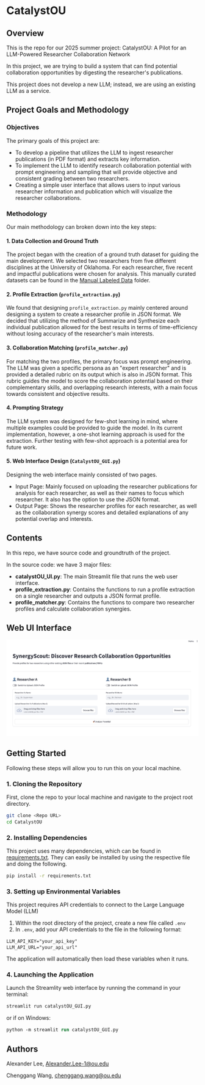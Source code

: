 # CatalystOU

## Overview
This is the repo for our 2025 summer project: CatalystOU: A Pilot for an LLM-Powered Researcher Collaboration Network

In this project, we are trying to build a system that can find potential collaboration opportunities by digesting the researcher's publications.

This project does not develop a new LLM; instead, we are using an existing LLM as a service.

## Project Goals and Methodology
### Objectives
The primary goals of this project are:
- To develop a pipeline that utilizes the LLM to ingest researcher publications (in PDF format) and extracts key information.
- To implement the LLM to identify research collaboration potential with prompt engineering and sampling that will provide objective and consistent grading between two researchers. 
- Creating a simple user interface that allows users to input various researcher information and publication which will visualize the researcher collaborations. 

### Methodology
Our main methodology can broken down into the key steps:
#### 1. Data Collection and Ground Truth
The project began with the creation of a ground truth dataset for guiding the main development. We selected two researchers from five different disciplines at the University of Oklahoma. For each researcher, five recent and impactful publications were chosen for analysis. This manually curated datasets can be found in the [Manual Labeled Data](Manual%20Labeled%20Data) folder.

#### 2. Profile Extraction (```profile_extraction.py```)
We found that designing ```profile_extraction.py``` mainly centered around designing a system to create a researcher profile in JSON format. We decided that utilizing the method of Summarize and Synthesize each individual publication allowed for the best results in terms of time-efficiency without losing accuracy of the researcher's main interests.

#### 3. Collaboration Matching (```profile_matcher.py```)
For matching the two profiles, the primary focus was prompt engineering. The LLM was given a specific persona as an "expert researcher" and is provided a detailed rubric on its output which is also in JSON format. This rubric guides the model to score the collaboration potential based on their complementary skills, and overlapping research interests, with a main focus towards consistent and objective results. 

#### 4. Prompting Strategy
The LLM system was designed for few-shot learning in mind, where multiple examples could be provided to guide the model. In its current implementation, however, a one-shot learning approach is used for the extraction. Further testing with few-shot approach is a potential area for future work. 

#### 5. Web Interface Design (```CatalystOU_GUI.py```)
Designing the web interface mainly consisted of two pages.
- Input Page: Mainly focused on uploading the researcher publications for analysis for each researcher, as well as their names to focus which researcher. It also has the option to use the JSON format. 
- Output Page: Shows the researcher profiles for each researcher, as well as the collaboration synergy scores and detailed explanations of any potential overlap and interests.

## Contents
In this repo, we have source code and groundtruth of the project.

In the source code: we have 3 major files:
* **catalystOU\_UI.py**: The main Streamlit file that runs the web user interface.
* **profile\_extraction.py**: Contains the  functions to run a profile extraction on a single researcher and outputs a JSON format profile.
* **profile\_matcher.py**: Contains the functions to compare two researcher profiles and calculate collaboration synergies.

## Web UI Interface
![Web UI Interface](https://github.com/Aegon007/CatalystOU/blob/main/catalystOU_webUI.png)

## Getting Started
Following these steps will allow you to run this on your local machine.

### 1. Cloning the Repository
First, clone the repo to your local machine and navigate to the project root directory.
```bash
git clone <Repo URL>
cd CatalystOU
```

### 2. Installing Dependencies
This project uses many dependencies, which can be found in [requirements.txt](requirements.txt). They can easily be installed by using the respective file and doing the following.
```bash
pip install -r requirements.txt
```

### 3. Setting up Environmental Variables
This project requires API credentials to connect to the Large Language Model (LLM)
1. Within the root directory of the project, create a new file called ```.env```
2. In ```.env```, add your API credentials to the file in the following format:
```
LLM_API_KEY="your_api_key"
LLM_API_URL="your_api_url"
```
The application will automatically then load these variables when it runs.

### 4. Launching the Application
Launch the Streamlity web interface by running the command in your terminal:
```bash
streamlit run catalystOU_GUI.py
```
or if on Windows:
```ps
python -m streamlit run catalystOU_GUI.py
```

## Authors
Alexander Lee, Alexander.Lee-1@ou.edu

Chenggang Wang, chenggang.wang@ou.edu
